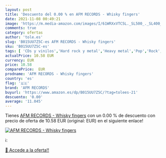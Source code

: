 ```yaml
---
layout: post
title: 'Descuento del 0.00 % en AFM RECORDS - Whisky fingers'
date: 2021-11-08 00:49:21
image: 'https://m.media-amazon.com/images/I/61WRXxVTC5L._SL500_._SL400_.jpg'
comments: true
category: ofertas
author: 'tole.es'
slug: 'B015UU7Z5C-es AFM RECORDS - Whisky fingers'
sku: 'B015UU7Z5C-es'
tags: [ 'CDs y vinilos','Hard rock y metal','Heavy metal','Pop','Rock','afm records','whisky', ]
actualPrice: 10.58 EUR
currency: EUR
price: 10.58
comparePrice:  EUR
prodname: 'AFM RECORDS - Whisky fingers'
country: 'es'
flag: '🇪🇸'
brand: 'AFM RECORDS'
buyurl: 'https://www.amazon.es/dp/B015UU7Z5C/?tag=tolees-21'
descuento: '0.00'
average: '11.045'
---
```


Tienes [AFM RECORDS - Whisky fingers](https://www.amazon.es/dp/B015UU7Z5C/?tag=tolees-21) con un 0.00 % de descuento con precio de oferta de 10.58 EUR (original:  EUR) en el siguiente enlace!

[![AFM RECORDS - Whisky fingers](https://m.media-amazon.com/images/I/61WRXxVTC5L._SL500_._SL400_.jpg)](https://www.amazon.es/dp/B015UU7Z5C/?tag=tolees-21)

ℹ️:


[🛒 Accede a la oferta!!](https://www.amazon.es/dp/B015UU7Z5C/?tag=tolees-21)
